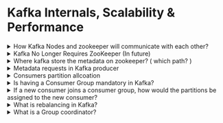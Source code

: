 # Kafka Internals, Scalability & Performance

<details>
<summary>How Kafka Nodes and zookeeper will communicate with each other?</summary>

Apache Kafka uses Zookeeper to select a controller, to maintain cluster membership and to store configuration, including the list of topics in the cluster.

In order to remain part of the Kafka cluster, each broker has to send keep-alive to Zookeeper in regular intervals. This is something every Zookeeper client does by default. If the broker doesn't heartbeat Zookeeper every zookeeper.session.timeout.ms milliseconds (6000 by default), Zookeeper will assume the broker is dead. This will cause leader election for all partitions that had a leader on that broker. If this broker happened to be the controller, you will also see a new controller elected.

https://stackoverflow.com/questions/54013250/how-kafka-nodes-and-zookeeper-will-communicate-with-each-other
</details>

<details>
    <summary>Kafka No Longer Requires ZooKeeper (In future)</summary>

Until now, Apache ZooKeeper was used by Kafka as a metadata store. Metadata for partitions and brokers were stored to the ZooKeeper quorum that was also responsible for Kafka Controller election.

In upcoming release v2.8.0, ZooKeeper can be replaced by an internal Raft quorum of controllers. When Kafka Raft Metadata mode is enabled, Kafka will store its metadata and configurations into a topic called @metadata. This internal topic is managed by the internal quorum and replicated across the cluster. The nodes of the cluster can now serve as brokers, controllers or both (called combined nodes).
    https://towardsdatascience.com/kafka-no-longer-requires-zookeeper-ebfbf3862104
    
</details>

<details>
    <summary>Where kafka store the metadata on zookeeper? ( which path? )</summary>

It depends which metadata!

By default, Kafka uses a number of paths in zookeeper:
    /brokers: This contains alive brokers as well as topics configuration, assignments and current ISRs
    /controller: This ZNode is owned by the current controller in the Kafka cluster
    /admin: This contains delete topic requests
    /config: This contains overriden configs for brokers, quotas
    And the list goes on ...
https://stackoverflow.com/questions/54989802/where-kafka-store-the-meta-data-on-zookeeper-which-path
</details>


<details>
    <summary>Metadata requests in Kafka producer</summary>
The first time the producer makes a metadata request is when it connects to the bootstrap servers that you set in the client configuration. Of course, it can be just one broker or more but not necessarily all the brokers in the cluster (so the metadata request is not for each broker). In this way, the producer gets information about where are the topics that it wants to send messages. During its life, more metadata requests can be done when it receives an error connecting to the broker leader for the partition it's writing, in this case, it needs to know which broker is the new leader for connecting to it (if not connected yet for other topics) and starting to send.
https://stackoverflow.com/questions/56794122/metadata-requests-in-kafka-producer
</details>

<details>
    <summary>Consumers partition allcoation</summary>
The consumers in a group divide the topic partitions as fairly amongst themselves as possible by establishing that each partition is only consumed by a single consumer from the group. When the number of consumers is lower than partitions, same consumers are going to read messages from more than one partition.

Ideally, the number of partitions should be equal to the number of consumers. Should the number of consumers be greater, the excess consumers were to be idle, wasting client resources. If the number of partitions is greater, some consumers will read from multiple partitions, which should not be an issue unless the ordering of messages is important.
</details>
        
<details>
    <summary>Is having a Consumer Group mandatory in Kafka?</summary>

Yes, it is mandatory to specify Kafka which consumer would belong to which consumer group. If you do not set the consumer group id in your app, you will get an exception. If you start a consumer to consume from a topic using the Kafka CLI command, then a new random consumer group is created with the name console-consumer-<some_random_number> and the consumer automatically falls under this consumer group.
    
https://medium.com/javarevisited/kafka-partitions-and-consumer-groups-in-6-mins-9e0e336c6c00
    
</details>

<details>
    <summary>If a new consumer joins a consumer group, how would the partitions be assigned to the new consumer?</summary>

Let’s say we have 1 topic with 3 partitions; and 1 consumer group consisting of 2 consumers. Out of the 3 partitions, 2 would be assigned to one consumer and the remaining partition would be assigned to the other consumer. Now, consider these two cases

    Case 1: If a new consumer joins the consumer group, rebalancing happens and each consumer is now assigned to a single partition (since we have equal number of partitions and consumers).
    Case 2: If a consumer goes down, then there’d be only 1 consumer left in the consumer group and all the partitions would be assigned to this consumer through rebalancing.
</details>
    
<details>
    <summary>What is rebalancing in Kafka?</summary>

A. Rebalancing is the re-assignment of partition ownership among consumers within a given consumer group such that every consumer in a consumer group is assigned one or more partitions. Rebalancing happens when:

    A new consumer joins the consumer group
    An existing consumer goes down
    New partitions are added
    An existing consumer is considered dead by the Group coordinator
</details>
    
<details>
    <summary>What is a Group coordinator?</summary>

A. A Group coordinator is a kafka broker which receives heartbeats from all consumers of a consumer group. Every consumer group has a group coordinator.

<details>
    <summary> What is a Group Leader?</summary>

A. The first consumer that joins a consumer group is called the Group Leader of that consumer group
</details>
    
<details>
    <summary>Can we decrease the number of partitions in a topic?</summary>

A. Apache Kafka doesn’t support decreasing the partitions of a topic. Since, all the data sent to a topic is sent to all the partitions and removing one of them means data loss.
</details>
    
### How did you setup Kafka on K8s?
    
https://medium.com/hacking-talent/mastering-apache-kafka-on-kubernetes-strimzi-k8s-operator-2c1d21d7b89a

## Kafka Engineering Blogs

https://blogboard.io/topic/Kafka

|Rating|Type|Topic
------------: | ------------- | -------------
|||[Kafka Redesign and Lessons Learned](https://www.moengage.com/blog/kafka-at-moengage/)|
|||[DoctorKafka: Kafka cluster healing and workload balancing](https://medium.com/pinterest-engineering/open-sourcing-doctorkafka-kafka-cluster-healing-and-workload-balancing-e51ad25b6b17)
|||[DoctorKafka: Kafka cluster healing and workload balancing](https://medium.com/pinterest-engineering/open-sourcing-doctorkafka-kafka-cluster-healing-and-workload-balancing-e51ad25b6b17)
|||[Running Kafka Streams applications in AWS](https://engineering.zalando.com/posts/2017/11/running-kafka-streams-applications-aws.html)



